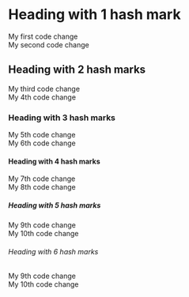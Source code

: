 # Heading with 1 hash mark
My first code change<br />
My second code change<br />

## Heading with 2 hash marks
My third code change<br />
My 4th code change<br />

### Heading with 3 hash marks
My 5th code change<br />
My 6th code change<br />

#### Heading with 4 hash marks
My 7th code change<br />
My 8th code change<br />

##### Heading with 5 hash marks
My 9th code change<br />
My 10th code change<br />

###### Heading with 6 hash marks
My 9th code change<br />
My 10th code change<br />
